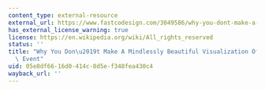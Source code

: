 ```yaml
---
content_type: external-resource
external_url: https://www.fastcodesign.com/3049586/why-you-dont-make-a-mindlessly-beautiful-visualization-of-a-horrific-event
has_external_license_warning: true
license: https://en.wikipedia.org/wiki/All_rights_reserved
status: ''
title: "Why You Don\u2019t Make A Mindlessly Beautiful Visualization Of A Horrific\
  \ Event"
uid: 05e8df66-16d0-414c-8d5e-f348fea430c4
wayback_url: ''
---
```

